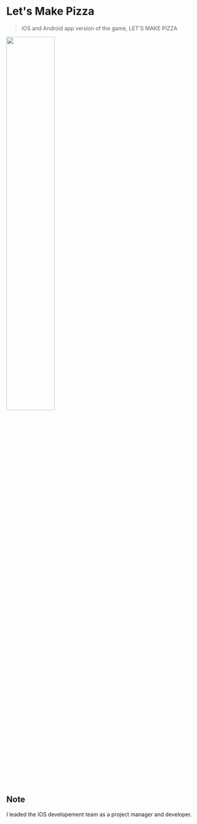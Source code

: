 # Let's Make Pizza
> IOS and Android app version of the game, LET'S MAKE PIZZA

<img src = "https://user-images.githubusercontent.com/22815252/119322009-2f63b500-bcb8-11eb-9e4e-2e9554bd412c.png" width="50%" height="50%">

## Note

I leaded the IOS developement team as a project manager and developer. 
